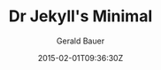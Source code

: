---
title: "Dr Jekyll's Minimal"
github: https://github.com/henrythemes/jekyll-minimal-theme
demo: http://henrythemes.github.io/jekyll-minimal-theme/
author: Gerald Bauer
draft: true
ssg:
  - Jekyll
cms:
  - No Cms
date: 2015-02-01T09:36:30Z
github_branch: master
---